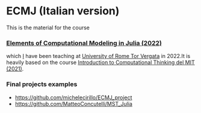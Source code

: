 # ECMJ (Italian version)

This is the material for the course 

### [Elements of Computational Modeling in Julia (2022)](https://natema.github.io/ECMJ-it-2022/)

which [I](https://www-sop.inria.fr/members/Emanuele.Natale/) have been teaching at [University of Rome Tor Vergata](https://en.wikipedia.org/wiki/University_of_Rome_Tor_Vergata) in 2022.It is heavily based on the course [Introduction to Computational Thinking del MIT (2021)](https://computationalthinking.mit.edu/Spring21/).

### Final projects examples

- https://github.com/michelecirillo/ECMJ_project
- https://github.com/MatteoConcutelli/MST_Julia
